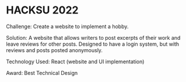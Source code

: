 # HACKSU 2022

Challenge: Create a website to implement a hobby.

Solution: A website that allows writers to post excerpts of their work and leave reviews for other posts. Designed to have a login system, but with reviews and posts posted anonymously.

Technology Used: React (website and UI implementation)

Award: Best Technical Design
